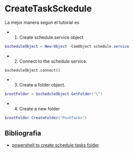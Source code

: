 CreateTaskSckedule
===================


La mejor manera segun el tutorial es 

- 1. Create schedule.service object

```powershell
$scheduleObject = New-Object -ComObject schedule.service
```

- 2. Connect to the schedule service.

```shell
$scheduleObject.connect()
```


- 3. Create a folder object.

```powershell
$rootFolder = $scheduleObject.GetFolder("\")
```

- 4. Create a new folder
```powershell
$rootFolder.CreateFolder("PoshTasks")
```




Bibliografia
-------------------

- [powershell to create schedule tasks folder](https://devblogs.microsoft.com/scripting/use-powershell-to-create-scheduled-tasks-folders/)